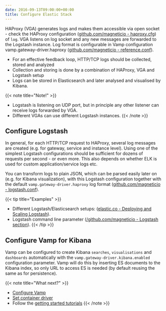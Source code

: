 ```yaml
---
date: 2016-09-13T09:00:00+00:00
title: Configure Elastic Stack
---
```


HAProxy (VGA) generates logs and makes them accessible via open socket - check the HAProxy configuration ([github.com/magneticio - haproxy.cfg](https://github.com/magneticio/vamp-gateway-agent/blob/master/haproxy.basic.cfg)) of `log`.
VGA listens on log socket and any new messages are forwarded to the Logstash instance.
Log format is configurable in Vamp configuration vamp.gateway-driver.haproxy ([github.com/magneticio - reference.conf](https://github.com/magneticio/vamp/blob/master/bootstrap/src/main/resources/reference.conf)).

* For an effective feedback loop, HTTP/TCP logs should be collected, stored and analyzed
* Collection and storing is done by a combination of HAProxy, VGA and Logstash setup
* Logs can be stored in Elasticsearch and later analysed and visualised by Kibana.

{{< note title="Note!" >}}
* Logstash is listening on UDP port, but in principle any other listener can receive logs forwarded by VGA. 
* Different VGAs can use different Logstash instances.
{{< /note >}}

## Configure Logstash
In general, for each HTTP/TCP request to HAProxy, several log messages are created (e.g. for gateway, service and instance level).
Using one of the simplest Logstash configurations should be sufficient for dozens of requests per second - or even more.
This also depends on whether ELK is used for custom application/service logs etc.

You can transform logs to plain JSON, which can be parsed easily later on (e.g. for Kibana visualization), with this Logstash configuration together with the default `vamp.gateway-driver.haproxy` log format ([github.com/magneticio - logstash.conf](https://github.com/magneticio/vamp-docker/blob/master/clique-base/logstash/logstash.conf)).

{{< tip title="Examples" >}}

* Different Logstash/Elasticsearch setups: ([elastic.co - Deploying and Scaling Logstash](https://www.elastic.co/guide/en/logstash/current/deploying-and-scaling.html)).
* Logstash command line parameter ([/github.com/magneticio - Logstash section](https://github.com/magneticio/vamp-docker/blob/master/quick-start/supervisord.conf)).
{{< /tip >}}

## Configure Vamp for Kibana
 
Vamp can be configured to create Kibana `searches`, `visualisations` and `dashboards` automatically with the `vamp.gateway-driver.kibana.enabled` configuration parameter.
Vamp will do this by inserting ES documents to the Kibana index, so only URL to access ES is needed (by default reusing the same as for persistence).  


{{< note title="What next?" >}}
* [Configure Vamp](/documentation/installation/configure-vamp)
* [Set container driver](/documentation/installation/set-container-driver)
* Follow the [getting started tutorials](/documentation/tutorials)
{{< /note >}}



